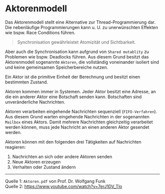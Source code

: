 # Aktorenmodell

Das Aktorenmodell stellt eine Alternative zur Thread-Programmierung dar.
Die nebenläufige Programmierungen kann u. U. zu unerwünschten Effekten wie bspw. Race Conditions führen.

> Synchronisation gewährleistet Atomizität und Sichtbarkeit.

Aber auch die Synchronisation kann aufgrund von `Shared mutablity` zu Problemen wie bspw. Deadlocks führen. 
Aus diesem Grund besitzt das Aktorenmodell sogenannte `Aktoren`, die vollständig voneinander isoliert sind und keine gemeinsamen Speicherbereiche nutzen.

Ein Aktor ist die primitive Einheit der Berechnung und besitzt einen bestimmten Zustand.

Aktoren kommen immer in Systemen. 
Jeder Aktor besitzt eine Adresse, an die ein anderer Aktor eine Botschaft senden kann.
Botschaften sind unveränderliche Nachrichten.

Aktoren verarbeiten eingehende Nachrichten sequenziell (`FIFO-Verfahren`).
Aus diesem Grund warten eingehende Nachrichten in der sogenannten `Mailbox` eines Aktors.
Damit mehrere Nachrichten gleichzeitig verarbeitet werden können, muss jede Nachricht an einen anderen Aktor gesendet werden.

Aktoren können mit den folgenden drei Tätigkeiten auf Nachrichten reagieren:  
1. Nachrichten an sich oder andere Aktoren senden
2. Neue Aktoren erzeugen
3. Verhalten oder Zustand ändern

-----------
Quelle 1: `Aktoren.pdf` von Prof. Dr. Wolfgang Funk  
Quelle 2: https://www.youtube.com/watch?v=7erJ1DV_Tlo

